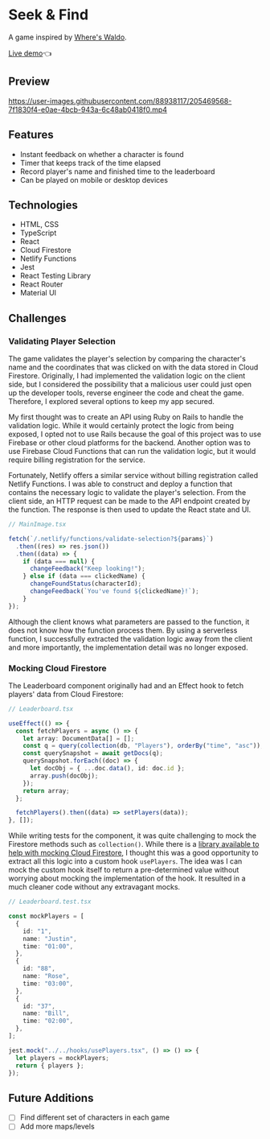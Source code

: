 # Seek & Find
A game inspired by [Where's Waldo](https://en.wikipedia.org/wiki/Where%27s_Wally%3F).

[Live demo](https://seek-and-find.netlify.app/)👈

## Preview

https://user-images.githubusercontent.com/88938117/205469568-7f1830f4-e0ae-4bcb-943a-6c48ab0418f0.mp4

## Features
- Instant feedback on whether a character is found
- Timer that keeps track of the time elapsed
- Record player's name and finished time to the leaderboard
- Can be played on mobile or desktop devices

## Technologies

- HTML, CSS
- TypeScript
- React
- Cloud Firestore
- Netlify Functions
- Jest
- React Testing Library
- React Router
- Material UI

## Challenges

### Validating Player Selection
The game validates the player's selection by comparing the character's name and the coordinates that was clicked on with the data stored in Cloud Firestore. Originally, I had implemented the validation logic on the client side, but I considered the possibility that a malicious user could just open up the developer tools, reverse engineer the code and cheat the game. Therefore, I explored several options to keep my app secured.

My first thought was to create an API using Ruby on Rails to handle the validation logic. While it would certainly protect the logic from being exposed, I opted not to use Rails because the goal of this project was to use Firebase or other cloud platforms for the backend. Another option was to use Firebase Cloud Functions that can run the validation logic, but it would require billing registration for the service.

Fortunately, Netlify offers a similar service without billing registration called Netlify Functions. I was able to construct and deploy a function that contains the necessary logic to validate the player's selection. From the client side, an HTTP request can be made to the API endpoint created by the function. The response is then used to update the React state and UI.

```typescript
// MainImage.tsx

fetch(`/.netlify/functions/validate-selection?${params}`)
  .then((res) => res.json())
  .then((data) => {
    if (data === null) {
      changeFeedback("Keep looking!");
    } else if (data === clickedName) {
      changeFoundStatus(characterId);
      changeFeedback(`You've found ${clickedName}!`);
    }
});
```

Although the client knows what parameters are passed to the function, it does not know how the function process them. By using a serverless function, I successfully extracted the validation logic away from the client and more importantly, the implementation detail was no longer exposed. 

### Mocking Cloud Firestore
The Leaderboard component originally had and an Effect hook to fetch players' data from Cloud Firestore:
```typescript
// Leaderboard.tsx

useEffect(() => {
  const fetchPlayers = async () => {
    let array: DocumentData[] = [];
    const q = query(collection(db, "Players"), orderBy("time", "asc"));
    const querySnapshot = await getDocs(q);
    querySnapshot.forEach((doc) => {
      let docObj = { ...doc.data(), id: doc.id };
      array.push(docObj);
    });
    return array;
  };

  fetchPlayers().then((data) => setPlayers(data));
}, []);
```
While writing tests for the component, it was quite challenging to mock the Firestore methods such as ``` collection() ```.  While there is a [library available to help with mocking Cloud Firestore](https://github.com/Upstatement/firestore-jest-mock), I thought this was a good opportunity to extract all this logic into a custom hook ```usePlayers```. The idea was I can mock the custom hook itself to return a pre-determined value without worrying about mocking the implementation of the hook. It resulted in a much cleaner code without any extravagant mocks.

```typescript
// Leaderboard.test.tsx

const mockPlayers = [
  {
    id: "1",
    name: "Justin",
    time: "01:00",
  },
  {
    id: "88",
    name: "Rose",
    time: "03:00",
  },
  {
    id: "37",
    name: "Bill",
    time: "02:00",
  },
];

jest.mock("../../hooks/usePlayers.tsx", () => () => {
  let players = mockPlayers;
  return { players };
});
```
## Future Additions

- [ ] Find different set of characters in each game
- [ ] Add more maps/levels
